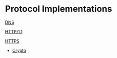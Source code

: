 # Protocol Implementations

[DNS](./DNS.ipynb)

[HTTP/1.1](./HTTP1.1.ipynb)

[HTTPS](./HTTPS.ipynb)
* [Crypto](./Crypto.ipynb)
